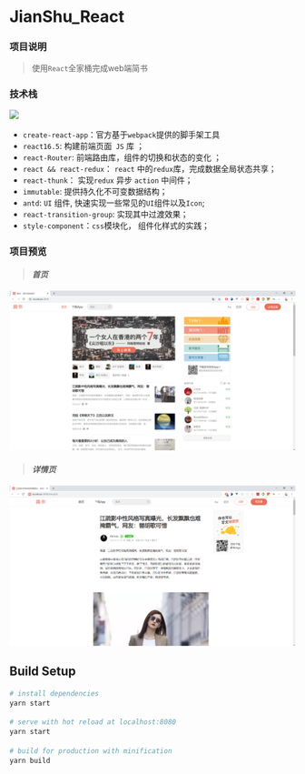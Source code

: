 # JianShu_React

### 项目说明

> 使用`React`全家桶完成web端简书



### 技术栈

![](https://camo.githubusercontent.com/cfde711da811938fa5ceed7936f46658aab7e1e9/68747470733a2f2f64617669642d646d2e6f72672f72616a6172616f64762f72656163742d72656475782d626c6f672e737667)

- `create-react-app`：官方基于`webpack`提供的脚手架工具
- `react16.5`: 构建前端页面` JS` 库 ；
- `react-Router`: 前端路由库，组件的切换和状态的变化 ；
- `react && react-redux`： `react` 中的`redux`库，完成数据全局状态共享；
- `react-thunk`： 实现`redux` 异步 `action` 中间件；
- `immutable`:  提供持久化不可变数据结构；
- `antd`: `UI` 组件, 快速实现一些常见的`UI`组件以及`Icon`;
- `react-transition-group`:  实现其中过渡效果；
- `style-component`：`css`模块化， 组件化样式的实践；



### 项目预览

> #### *首页*

![1540133754674](https://raw.githubusercontent.com/Toxicfy/Jianshu-React/master/src/statics/mdImage/1.png)



> #### *详情页*

![1540135165517](https://raw.githubusercontent.com/Toxicfy/Jianshu-React/master/src/statics/mdImage/2.png)



## Build Setup

```bash
# install dependencies
yarn start

# serve with hot reload at localhost:8080
yarn start

# build for production with minification
yarn build
```
